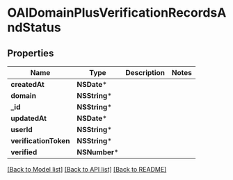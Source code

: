 # OAIDomainPlusVerificationRecordsAndStatus

## Properties
Name | Type | Description | Notes
------------ | ------------- | ------------- | -------------
**createdAt** | **NSDate*** |  | 
**domain** | **NSString*** |  | 
**_id** | **NSString*** |  | 
**updatedAt** | **NSDate*** |  | 
**userId** | **NSString*** |  | 
**verificationToken** | **NSString*** |  | 
**verified** | **NSNumber*** |  | 

[[Back to Model list]](../README.md#documentation-for-models) [[Back to API list]](../README.md#documentation-for-api-endpoints) [[Back to README]](../README.md)


